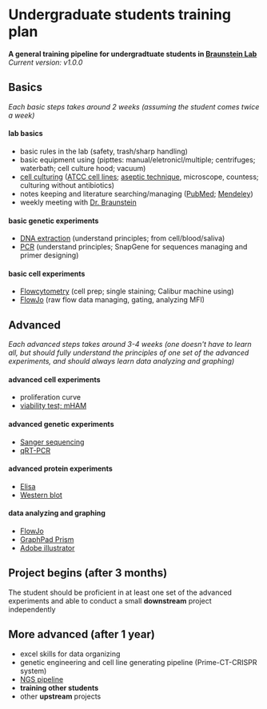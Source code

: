 #  Undergraduate students training plan
**A general training pipeline for undergradtuate students in [Braunstein Lab](http://www.braunstein.team/)**  
*Current version: v1.0.0*

## Basics
*Each basic steps takes around 2 weeks (assuming the student comes twice a week)*

#### lab basics
- basic rules in the lab (safety, trash/sharp handling)
- basic equipment using (pipttes: manual/eletronicl/multiple; centrifuges; waterbath; cell culture hood; vacuum)
- [cell culturing](https://www.sigmaaldrich.com/technical-documents/protocols/biology/cell-types-culture.html) ([ATCC cell lines](https://www.atcc.org/en/Products/Cells_and_Microorganisms/Cell_Lines.aspx); [aseptic technique](https://www.thermofisher.com/us/en/home/references/gibco-cell-culture-basics.html), microscope, countess; culturing without antibiotics)
- notes keeping and literature searching/managing ([PubMed](https://www.ncbi.nlm.nih.gov/pubmed/); [Mendeley](https://www.mendeley.com/))
- weekly meeting with [Dr. Braunstein](http://www.braunstein.team/)

#### basic genetic experiments
- [DNA extraction](https://assets.thermofisher.com/TFS-Assets/LSG/manuals/purelink_genomic_man.pdf) (understand principles; from cell/blood/saliva)
- [PCR](https://www.thermofisher.com/us/en/home/life-science/cloning/cloning-learning-center/invitrogen-school-of-molecular-biology/pcr-education/pcr-reagents-enzymes/pcr-basics.html) (understand principles; SnapGene for sequences managing and primer designing)

#### basic cell experiments
- [Flowcytometry](https://www.abcam.com/protocols/introduction-to-flow-cytometry) (cell prep; single staining; Calibur machine using)
- [FlowJo](https://www.flowjo.com/solutions/flowjo) (raw flow data managing, gating, analyzing MFI)


## Advanced
*Each advanced steps takes around 3-4 weeks (one doesn't have to learn all, but should fully understand the principles of one set of the advanced experiments, and should always learn data analyzing and graphing)*

#### advanced cell experiments
- proliferation curve
- [viability test; mHAM](https://www.sigmaaldrich.com/technical-documents/protocols/biology/roche/cell-proliferation-reagent-wst-1.html)

#### advanced genetic experiments
- [Sanger sequencing](https://www.khanacademy.org/science/high-school-biology/hs-molecular-genetics/hs-biotechnology/a/dna-sequencing)
- [qRT-PCR](https://www.thermofisher.com/us/en/home/references/ambion-tech-support/rtpcr-analysis/general-articles/rt--pcr-the-basics.html)

#### advanced protein experiments
- [Elisa](https://www.thermofisher.com/us/en/home/life-science/protein-biology/protein-biology-learning-center/protein-biology-resource-library/pierce-protein-methods/overview-elisa.html)
- [Western blot](https://www.thermofisher.com/us/en/home/life-science/protein-biology/protein-biology-learning-center/protein-biology-resource-library/pierce-protein-methods/overview-western-blotting.html)

#### data analyzing and graphing
- [FlowJo](https://www.flowjo.com/solutions/flowjo)
- [GraphPad Prism](https://www.graphpad.com/scientific-software/prism/)
- [Adobe illustrator](https://www.adobe.com/products/illustrator.html)


## Project begins (after 3 months)
The student should be proficient in at least one set of the advanced experiments and able to conduct a small **downstream** project independently


## More advanced (after 1 year)
- excel skills for data organizing
- genetic engineering and cell line generating pipeline (Prime-CT-CRISPR system)
- [NGS pipeline](https://github.com/chenh19/BRStudio)
- **training other students**
- other **upstream** projects
